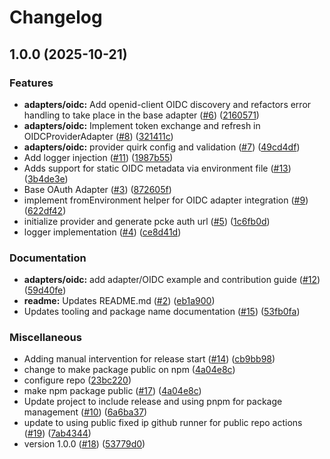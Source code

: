 # Changelog

## 1.0.0 (2025-10-21)

### Features

- **adapters/oidc:** Add openid-client OIDC discovery and refactors error
  handling to take place in the base adapter
  ([#6](https://github.com/heroku/oauth-provider-adapters-for-mcp/issues/6))
  ([2160571](https://github.com/heroku/oauth-provider-adapters-for-mcp/commit/2160571cfb801c13bbf19e25749937a8113405dd))
- **adapters/oidc:** Implement token exchange and refresh in OIDCProviderAdapter
  ([#8](https://github.com/heroku/oauth-provider-adapters-for-mcp/issues/8))
  ([321411c](https://github.com/heroku/oauth-provider-adapters-for-mcp/commit/321411c5c5c399eac77c164efdf81fafe5a8ef4d))
- **adapters/oidc:** provider quirk config and validation
  ([#7](https://github.com/heroku/oauth-provider-adapters-for-mcp/issues/7))
  ([49cd4df](https://github.com/heroku/oauth-provider-adapters-for-mcp/commit/49cd4dff575c632e7491fbf3143dd5c3f9e2b97c))
- Add logger injection
  ([#11](https://github.com/heroku/oauth-provider-adapters-for-mcp/issues/11))
  ([1987b55](https://github.com/heroku/oauth-provider-adapters-for-mcp/commit/1987b5563d39d33e555467f8b5f2edaa6ab7deff))
- Adds support for static OIDC metadata via environment file
  ([#13](https://github.com/heroku/oauth-provider-adapters-for-mcp/issues/13))
  ([3b4de3e](https://github.com/heroku/oauth-provider-adapters-for-mcp/commit/3b4de3e6c71b5361a689464725d98099deb0bc2c))
- Base OAuth Adapter
  ([#3](https://github.com/heroku/oauth-provider-adapters-for-mcp/issues/3))
  ([872605f](https://github.com/heroku/oauth-provider-adapters-for-mcp/commit/872605f5980c3762ae24b1eb3d9524584d782a50))
- implement fromEnvironment helper for OIDC adapter integration
  ([#9](https://github.com/heroku/oauth-provider-adapters-for-mcp/issues/9))
  ([622df42](https://github.com/heroku/oauth-provider-adapters-for-mcp/commit/622df423215904cd900a5d79dda8329a44c5d5ca))
- initialize provider and generate pcke auth url
  ([#5](https://github.com/heroku/oauth-provider-adapters-for-mcp/issues/5))
  ([1c6fb0d](https://github.com/heroku/oauth-provider-adapters-for-mcp/commit/1c6fb0d576da1ca65eadf509f37f9d143e999174))
- logger implementation
  ([#4](https://github.com/heroku/oauth-provider-adapters-for-mcp/issues/4))
  ([ce8d41d](https://github.com/heroku/oauth-provider-adapters-for-mcp/commit/ce8d41d1e7af2380f6fdc8938b1dd02bcd0dd3eb))

### Documentation

- **adapters/oidc:** add adapter/OIDC example and contribution guide
  ([#12](https://github.com/heroku/oauth-provider-adapters-for-mcp/issues/12))
  ([59d40fe](https://github.com/heroku/oauth-provider-adapters-for-mcp/commit/59d40fee791cda20dd68f85dbc7e5afb52b1e102))
- **readme:** Updates README.md
  ([#2](https://github.com/heroku/oauth-provider-adapters-for-mcp/issues/2))
  ([eb1a900](https://github.com/heroku/oauth-provider-adapters-for-mcp/commit/eb1a90099beccb7ffa9664b7c2e727aec77aa521))
- Updates tooling and package name documentation
  ([#15](https://github.com/heroku/oauth-provider-adapters-for-mcp/issues/15))
  ([53fb0fa](https://github.com/heroku/oauth-provider-adapters-for-mcp/commit/53fb0fa94264ce1771d7a93b5f78de4c66ab4c8d))

### Miscellaneous

- Adding manual intervention for release start
  ([#14](https://github.com/heroku/oauth-provider-adapters-for-mcp/issues/14))
  ([cb9bb98](https://github.com/heroku/oauth-provider-adapters-for-mcp/commit/cb9bb98c0c17cecb61da7f2d39ba62f0b1d74048))
- change to make package public on npm
  ([4a04e8c](https://github.com/heroku/oauth-provider-adapters-for-mcp/commit/4a04e8cc135cca1bbc06c0ea9ace321eef19beca))
- configure repo
  ([23bc220](https://github.com/heroku/oauth-provider-adapters-for-mcp/commit/23bc220c8e0699e2cf40704a2eb61fe013608c2d))
- make npm package public
  ([#17](https://github.com/heroku/oauth-provider-adapters-for-mcp/issues/17))
  ([4a04e8c](https://github.com/heroku/oauth-provider-adapters-for-mcp/commit/4a04e8cc135cca1bbc06c0ea9ace321eef19beca))
- Update project to include release and using pnpm for package management
  ([#10](https://github.com/heroku/oauth-provider-adapters-for-mcp/issues/10))
  ([6a6ba37](https://github.com/heroku/oauth-provider-adapters-for-mcp/commit/6a6ba373d46731419d1b2ad4a7820ca864d97257))
- update to using public fixed ip github runner for public repo actions
  ([#19](https://github.com/heroku/oauth-provider-adapters-for-mcp/issues/19))
  ([7ab4344](https://github.com/heroku/oauth-provider-adapters-for-mcp/commit/7ab4344baa505023e99eaf2d8c098dcefd238ef8))
- version 1.0.0
  ([#18](https://github.com/heroku/oauth-provider-adapters-for-mcp/issues/18))
  ([53779d0](https://github.com/heroku/oauth-provider-adapters-for-mcp/commit/53779d0b4d072283ce41c914e87c1b97c7d66e98))
